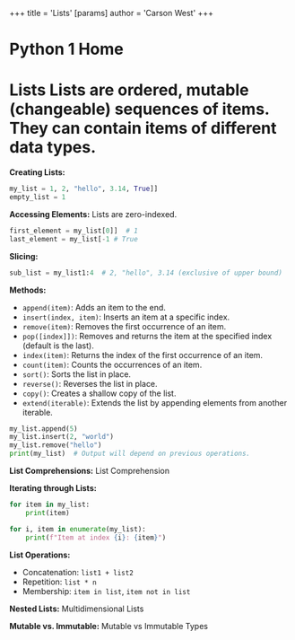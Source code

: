 +++
 title = 'Lists'
[params]
	author = 'Carson West'
+++
# Python 1 Home
# Lists  Lists are ordered, mutable (changeable) sequences of items.  They can contain items of different data types.

**Creating Lists:**

```python
my_list = 1, 2, "hello", 3.14, True]]
empty_list = 1
```

**Accessing Elements:**
 Lists are zero-indexed.

```python
first_element = my_list[0]]  # 1
last_element = my_list[-1 # True
```

**Slicing:**

```python
sub_list = my_list1:4  # 2, "hello", 3.14 (exclusive of upper bound)
```

**Methods:**

* `append(item)`: Adds an item to the end.
* `insert(index, item)`: Inserts an item at a specific index.
* `remove(item)`: Removes the first occurrence of an item.
* `pop([index]])`: Removes and returns the item at the specified index (default is the last).
* `index(item)`: Returns the index of the first occurrence of an item.
* `count(item)`: Counts the occurrences of an item.
* `sort()`: Sorts the list in place.
* `reverse()`: Reverses the list in place.
* `copy()`: Creates a shallow copy of the list.
* `extend(iterable)`: Extends the list by appending elements from another iterable.

```python
my_list.append(5)
my_list.insert(2, "world")
my_list.remove("hello")
print(my_list)  # Output will depend on previous operations.
```


**List Comprehensions:** List Comprehension


**Iterating through Lists:**

```python
for item in my_list:
    print(item)

for i, item in enumerate(my_list):
    print(f"Item at index {i}: {item}")
```

**List Operations:**

* Concatenation: `list1 + list2`
* Repetition: `list * n`
* Membership: `item in list`, `item not in list`


**Nested Lists:** Multidimensional Lists

**Mutable vs. Immutable:** Mutable vs Immutable Types
